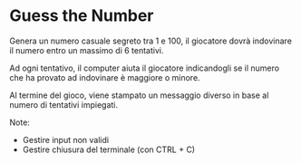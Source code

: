 Guess the Number
================

Genera un numero casuale segreto tra 1 e 100, il giocatore
dovrà indovinare il numero entro un massimo di 6 tentativi.

Ad ogni tentativo, il computer aiuta il giocatore indicandogli
se il numero che ha provato ad indovinare è maggiore o minore.

Al termine del gioco, viene stampato un messaggio diverso
in base al numero di tentativi impiegati.

Note:
- Gestire input non validi
- Gestire chiusura del terminale (con CTRL + C)
